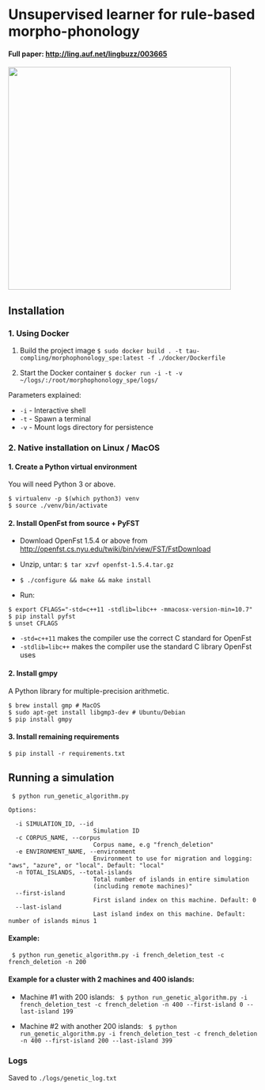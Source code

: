 # Unsupervised learner for rule-based morpho-phonology 
#### Full paper: http://ling.auf.net/lingbuzz/003665

<img src="https://raw.githubusercontent.com/taucompling/morphophonology_spe/master/devoicing.png" width="450">


## Installation  


### 1. Using Docker

1. Build the project image 
` $ sudo docker build . -t tau-compling/morphophonology_spe:latest -f ./docker/Dockerfile `

4. Start the Docker container
`$ docker run -i -t -v ~/logs/:/root/morphophonology_spe/logs/`

Parameters explained: 
* `-i` - Interactive shell
* `-t` - Spawn a terminal
* `-v` - Mount logs directory for persistence


### 2. Native installation on Linux / MacOS
 
 #### 1. Create a Python virtual environment
You will need Python 3 or above. 
```
$ virtualenv -p $(which python3) venv
$ source ./venv/bin/activate 
```

#### 2. Install OpenFst from source + PyFST

* Download OpenFst 1.5.4 or above from http://openfst.cs.nyu.edu/twiki/bin/view/FST/FstDownload
* Unzip, untar:  `$ tar xzvf openfst-1.5.4.tar.gz`
* `$ ./configure && make && make install`

* Run: 
```
$ export CFLAGS="-std=c++11 -stdlib=libc++ -mmacosx-version-min=10.7"
$ pip install pyfst
$ unset CFLAGS
```
   * `-std=c++11` makes the compiler use the correct C standard for OpenFst
   * `-stdlib=libc++` makes the compiler use the standard C library OpenFst uses

#### 2. Install gmpy
A Python library for multiple-precision arithmetic.
```
$ brew install gmp # MacOS
$ sudo apt-get install libgmp3-dev # Ubuntu/Debian
$ pip install gmpy
```

#### 3. Install remaining requirements
`$ pip install -r requirements.txt`


## Running a simulation
` $ python run_genetic_algorithm.py`

```
Options:

  -i SIMULATION_ID, --id
                        Simulation ID
  -c CORPUS_NAME, --corpus
                        Corpus name, e.g "french_deletion"
  -e ENVIRONMENT_NAME, --environment
                        Environment to use for migration and logging: "aws", "azure", or "local". Default: "local"
  -n TOTAL_ISLANDS, --total-islands
                        Total number of islands in entire simulation
                        (including remote machines)"
  --first-island
                        First island index on this machine. Default: 0
  --last-island
                        Last island index on this machine. Default: number of islands minus 1
```

#### Example:

` $ python run_genetic_algorithm.py -i french_deletion_test -c french_deletion -n 200`

#### Example for a cluster with 2 machines and 400 islands:
* Machine #1 with 200 islands:
` $ python run_genetic_algorithm.py -i french_deletion_test -c french_deletion -n 400 --first-island 0 --last-island 199`

* Machine #2 with another 200 islands: 
` $ python run_genetic_algorithm.py -i french_deletion_test -c french_deletion -n 400 --first-island 200 --last-island 399`


### Logs
Saved to `./logs/genetic_log.txt`

